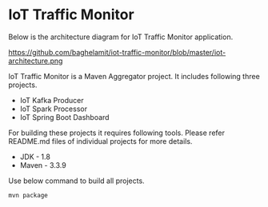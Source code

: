 # IoT Traffic Monitor

Below is the architecture diagram for IoT Traffic Monitor application.

https://github.com/baghelamit/iot-traffic-monitor/blob/master/iot-architecture.png

IoT Traffic Monitor is a Maven Aggregator project. It includes following three projects.

- IoT Kafka Producer
- IoT Spark Processor
- IoT Spring Boot Dashboard

For building these projects it requires following tools. Please refer README.md files of individual projects for more details.

- JDK - 1.8
- Maven - 3.3.9

Use below command to build all projects.

```sh
mvn package
```
